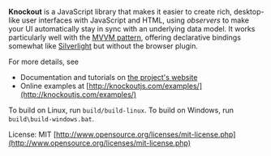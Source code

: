 **Knockout** is a JavaScript library that makes it easier to create rich, desktop-like user interfaces with JavaScript and HTML, using *observers* to make your UI automatically stay in sync with an underlying data model. It works particularly well with the [MVVM pattern](http://en.wikipedia.org/wiki/Model_View_ViewModel), offering declarative bindings somewhat like [Silverlight](http://www.silverlight.net/) but without the browser plugin.

For more details, see

 * Documentation and tutorials on [the project's website](http://knockoutjs.com/documentation/introduction.html)
 * Online examples at [http://knockoutjs.com/examples/](http://knockoutjs.com/examples/)

To build on Linux, run `build/build-linux`. To build on Windows, run `build\build-windows.bat`.

License: MIT [http://www.opensource.org/licenses/mit-license.php](http://www.opensource.org/licenses/mit-license.php)